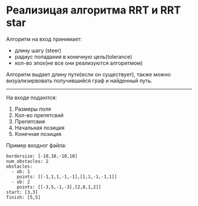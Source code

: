 # Реализицая алгоритма RRT и RRT star

Алгоритм на вход принимает: 
- длину шагу (steer)
- радиус попадания в конечную цель(tolerance)
- кол-во эпох(не все они реализуются алгоритмом)

Алгоритм выдает длину пути(если он существует), также можно визуализирвовать получившийся граф и найденный путь.


-----------------------------------------------
На входе подаются: 

1.   Размеры поля
2. Кол-во препятсвий
3.   Препятсвия
4.   Начальная позиция
5. Конечная позиция


Пример входног файла: 


```
bordersize: [-10,10,-10,10]
num_obstacles: 2
obstacles:
  - ob: 1
    points: [[-1,1,1,-1,-1],[1,1,-1,-1,1]]
  - ob: 2
    points: [[-3,5,-1,-3],[2,8,1,2]]
start: [3,3]
finish: [5,5]
```
